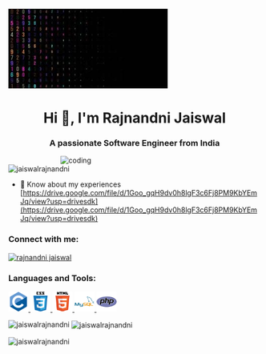 ![logo](https://github.com/jaiswalrajnandni/jaiswalrajnandni/blob/main/images.png)
<h1 align="center">Hi 👋, I'm Rajnandni Jaiswal</h1>
<h3 align="center">A passionate Software Engineer from India</h3>

<img align="right" alt="coding" width="400" src=https://media.tenor.com/S59bPkT0pqcAAAAC/programming.gif>

<p align="left"> <img src="https://komarev.com/ghpvc/?username=jaiswalrajnandni&label=Profile%20views&color=0e75b6&style=flat" alt="jaiswalrajnandni" /> </p>

- 📄 Know about my experiences [https://drive.google.com/file/d/1Goo_gqH9dv0h8lgF3c6Fj8PM9KbYEmJq/view?usp=drivesdk](https://drive.google.com/file/d/1Goo_gqH9dv0h8lgF3c6Fj8PM9KbYEmJq/view?usp=drivesdk)

<h3 align="left">Connect with me:</h3>
<p align="left">
<a href="https://linkedin.com/in/rajnandni jaiswal" target="blank"><img align="center" src="https://raw.githubusercontent.com/rahuldkjain/github-profile-readme-generator/master/src/images/icons/Social/linked-in-alt.svg" alt="rajnandni jaiswal" height="30" width="40" /></a>
</p>

<h3 align="left">Languages and Tools:</h3>
<p align="left"> <a href="https://www.cprogramming.com/" target="_blank" rel="noreferrer"> <img src="https://raw.githubusercontent.com/devicons/devicon/master/icons/c/c-original.svg" alt="c" width="40" height="40"/> </a> <a href="https://www.w3schools.com/css/" target="_blank" rel="noreferrer"> <img src="https://raw.githubusercontent.com/devicons/devicon/master/icons/css3/css3-original-wordmark.svg" alt="css3" width="40" height="40"/> </a> <a href="https://www.w3.org/html/" target="_blank" rel="noreferrer"> <img src="https://raw.githubusercontent.com/devicons/devicon/master/icons/html5/html5-original-wordmark.svg" alt="html5" width="40" height="40"/> </a> <a href="https://www.mysql.com/" target="_blank" rel="noreferrer"> <img src="https://raw.githubusercontent.com/devicons/devicon/master/icons/mysql/mysql-original-wordmark.svg" alt="mysql" width="40" height="40"/> </a> <a href="https://www.php.net" target="_blank" rel="noreferrer"> <img src="https://raw.githubusercontent.com/devicons/devicon/master/icons/php/php-original.svg" alt="php" width="40" height="40"/> </a> </p>

<p><img align="left" src="https://github-readme-stats.vercel.app/api/top-langs?username=jaiswalrajnandni&show_icons=true&locale=en&layout=compact" alt="jaiswalrajnandni" /></p>

<p>&nbsp;<img align="center" src="https://github-readme-stats.vercel.app/api?username=jaiswalrajnandni&show_icons=true&locale=en" alt="jaiswalrajnandni" /></p>

<p><img align="center" src="https://github-readme-streak-stats.herokuapp.com/?user=jaiswalrajnandni&" alt="jaiswalrajnandni" /></p>
